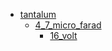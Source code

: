 * [tantalum](/tantalum)
  * [4_7_micro_farad](/tantalum/4_7_micro_farad)
    * [16_volt](/tantalum/4_7_micro_farad/16_volt)
